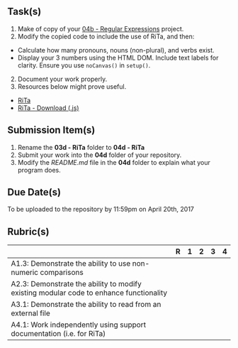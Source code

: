 Task(s)
-------
1. Make of copy of your [04b - Regular Expressions]() project.
2. Modify the copied code to include the use of RiTa, and then:
  * Calculate how many pronouns, nouns (non-plural), and verbs exist.
  * Display your 3 numbers using the HTML DOM.  Include text labels for clarity.  Ensure you use ```noCanvas()``` in ```setup()```.
2. Document your work properly.
3. Resources below might prove useful.
  * [RiTa](https://rednoise.org/rita/)
  * [RiTa - Download (.js)](https://rednoise.org/rita/download.php)


Submission Item(s)
------------------
1. Rename the **03d - RiTa** folder to **04d - RiTa**
2. Submit your work into the **04d** folder of your repository.
3. Modify the _README.md_ file in the **04d** folder to explain what your program does.

Due Date(s)
-------------
To be uploaded to the repository by 11:59pm on April 20th, 2017

Rubric(s)
---------

|                                          | R    | 1    | 2    | 3    | 4    |
| ---------------------------------------- | ---- | ---- | ---- | ---- | ---- |
| A1.3: Demonstrate the ability to use non-numeric comparisons  |      |      |      |      |      |
| A2.3: Demonstrate the ability to modify existing modular code to enhance functionality |      |      |      |      |      |
| A3.1: Demonstrate the ability to read from an external file   |      |      |      |      |      |
| A4.1: Work independently using support documentation (i.e. for RiTa)   |      |      |      |      |      |